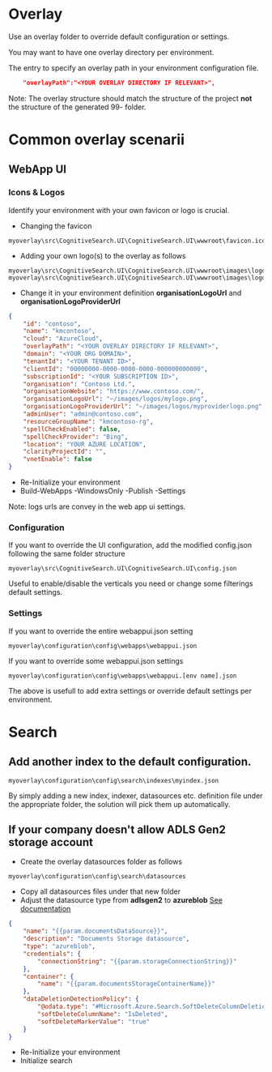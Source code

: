 # Overlay

Use an overlay folder to override default configuration or settings. 

You may want to have one overlay directory per environment. 

The entry to specify an overlay path in your environment configuration file. 

```json
    "overlayPath":"<YOUR OVERLAY DIRECTORY IF RELEVANT>",
```

Note: The overlay structure should match the structure of the project **not** the structure of the generated 99-<env> folder. 

# Common overlay scenarii

## WebApp UI 

### Icons & Logos

Identify your environment with your own favicon or logo is crucial.  

- Changing the favicon 
```
myoverlay\src\CognitiveSearch.UI\CognitiveSearch.UI\wwwroot\favicon.ico
```
- Adding your own logo(s) to the overlay as follows

```
myoverlay\src\CognitiveSearch.UI\CognitiveSearch.UI\wwwroot\images\logos\mylogo.png
myoverlay\src\CognitiveSearch.UI\CognitiveSearch.UI\wwwroot\images\logos\myproviderlogo.png
```

- Change it in your environment definition **organisationLogoUrl** and **organisationLogoProviderUrl**

```json
{
    "id": "contoso",
    "name": "kmcontoso",
    "cloud": "AzureCloud",
    "overlayPath": "<YOUR OVERLAY DIRECTORY IF RELEVANT>",
    "domain": "<YOUR ORG DOMAIN>",
    "tenantId": "<YOUR TENANT ID>",
    "clientId": "00000000-0000-0000-0000-000000000000",
    "subscriptionId": "<YOUR SUBSCRIPTION ID>",
    "organisation": "Contoso Ltd.",
    "organisationWebsite": "https://www.contoso.com/",
    "organisationLogoUrl": "~/images/logos/mylogo.png",
    "organisationLogoProviderUrl": "~/images/logos/myproviderlogo.png",
    "adminUser": "admin@contoso.com",
    "resourceGroupName": "kmcontoso-rg",
    "spellCheckEnabled": false,
    "spellCheckProvider": "Bing",
    "location": "YOUR AZURE LOCATION",
    "clarityProjectId": "",
    "vnetEnable": false
}
```
- Re-Initialize your environment
- Build-WebApps -WindowsOnly -Publish -Settings

Note: logs urls are convey in the web app ui settings. 

### Configuration

If you want to override the UI configuration, add the modified config.json following the same folder structure

```
myoverlay\src\CognitiveSearch.UI\CognitiveSearch.UI\config.json
```
Useful to enable/disable the verticals you need or change some filterings default settings. 

### Settings

If you want to override the entire webappui.json setting
```
myoverlay\configuration\config\webapps\webappui.json
```

If you want to override some webappui.json settings
```
myoverlay\configuration\config\webapps\webappui.[env name].json
```
The above is usefull to add extra settings or override default settings per environment.

# Search 

## Add another index to the default configuration.
```
myoverlay\configuration\config\search\indexes\myindex.json
```
By simply adding a new index, indexer, datasources etc. definition file under the appropriate folder, the solution will pick them up automatically.

## If your company doesn't allow ADLS Gen2 storage account

- Create the overlay datasources folder as follows
```
myoverlay\configuration\config\search\datasources
```
- Copy all datasources files under that new folder
- Adjust the datasource type from **adlsgen2** to **azureblob** [See documentation](https://learn.microsoft.com/en-us/azure/search/search-howto-indexing-azure-blob-storage#define-the-data-source)
```json
{
    "name": "{{param.documentsDataSource}}",
    "description": "Documents Storage datasource",
    "type": "azureblob",
    "credentials": {
        "connectionString": "{{param.storageConnectionString}}"
    },
    "container": {
        "name": "{{param.documentsStorageContainerName}}"
    },
    "dataDeletionDetectionPolicy": {
        "@odata.type": "#Microsoft.Azure.Search.SoftDeleteColumnDeletionDetectionPolicy",
        "softDeleteColumnName": "IsDeleted",
        "softDeleteMarkerValue": "true"
    }
}
```
- Re-Initialize your environment
- Initialize search
